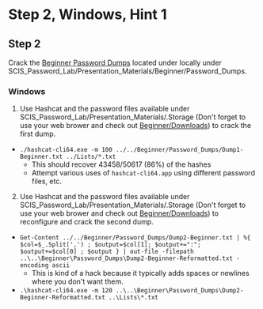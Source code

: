 # Step 2, Windows, Hint 1  

## Step 2
Crack the [Beginner Password Dumps](https://github.com/JonZeolla/Presentation_Materials/tree/Password-Cracking_2015-09-24/Beginner/Password_Dumps) located under locally under SCIS_Password_Lab/Presentation_Materials/Beginner/Password_Dumps.  

### Windows
1.  Use Hashcat and the password files available under SCIS_Password_Lab/Presentation_Materials/.Storage (Don't forget to use your web brower and check out [Beginner/Downloads](https://github.com/JonZeolla/Presentation_Materials/tree/Password-Cracking_2015-09-24/Beginner/Downloads)) to crack the first dump.  
  * `./hashcat-cli64.exe -m 100 ../../Beginner/Password_Dumps/Dump1-Beginner.txt ../Lists/*.txt`  
    * This should recover 43458/50617 (86%) of the hashes  
    * Attempt various uses of `hashcat-cli64.app` using different password files, etc.  
2.  Use Hashcat and the password files available under SCIS_Password_Lab/Presentation_Materials/.Storage (Don't forget to use your web brower and check out [Beginner/Downloads](https://github.com/JonZeolla/Presentation_Materials/tree/Password-Cracking_2015-09-24/Beginner/Downloads)) to reconfigure and crack the second dump.  
  * `Get-Content ../../Beginner/Password_Dumps/Dump2-Beginner.txt | %{ $col=$_.Split(',') ; $output=$col[1]; $output+=":"; $output+=$col[0] ; $output } | out-file -filepath ..\..\Beginner\Password_Dumps\Dump2-Beginner-Reformatted.txt -encoding ascii`  
    * This is kind of a hack because it typically adds spaces or newlines where you don't want them.  
  * `.\hashcat-cli64.exe -m 120 ..\..\Beginner\Password_Dumps\Dump2-Beginner-Reformatted.txt ..\Lists\*.txt`  

